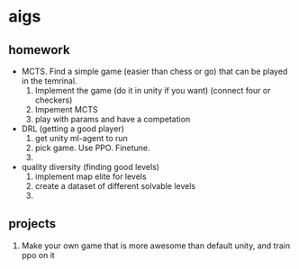 # aigs

## homework

- MCTS. Find a simple game (easier than chess or go) that can be played in the temrinal.
  1. Implement the game (do it in unity if you want) (connect four or checkers)
  2. Impement MCTS
  3. play with params and have a competation
- DRL (getting a good player)
  1. get unity ml-agent to run
  2. pick game. Use PPO. Finetune.
  3.
- quality diversity (finding good levels)
  1. implement map elite for levels
  2. create a dataset of different solvable levels
  3.

## projects

1. Make your own game that is more awesome than default unity, and train ppo on it
